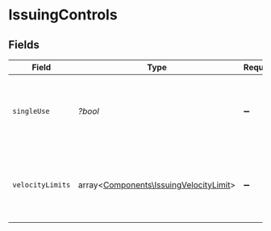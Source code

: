 # IssuingControls


## Fields

| Field                                                                                        | Type                                                                                         | Required                                                                                     | Description                                                                                  |
| -------------------------------------------------------------------------------------------- | -------------------------------------------------------------------------------------------- | -------------------------------------------------------------------------------------------- | -------------------------------------------------------------------------------------------- |
| `singleUse`                                                                                  | *?bool*                                                                                      | :heavy_minus_sign:                                                                           | Indicates if the card is single-use. If true, the card closes after the first authorization. |
| `velocityLimits`                                                                             | array<[Components\IssuingVelocityLimit](../../Models/Components/IssuingVelocityLimit.md)>    | :heavy_minus_sign:                                                                           | Sets the spending limit per time interval. Only one limit per interval is supported.         |